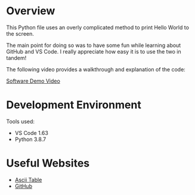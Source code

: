 # Overview

This Python file uses an overly complicated method to print Hello World to the screen.

The main point for doing so was to have some fun while learning about GitHub and VS Code. I really appreciate how easy it is to use the two in tandem!

The following video provides a walkthrough and explanation of the code:

[Software Demo Video](https://youtu.be/vR9P24D-k68)

# Development Environment

Tools used:
 - VS Code 1.63
 - Python 3.8.7

# Useful Websites

* [Ascii Table](https://www.asciitable.com/)
* [GitHub](https://github.com/)
